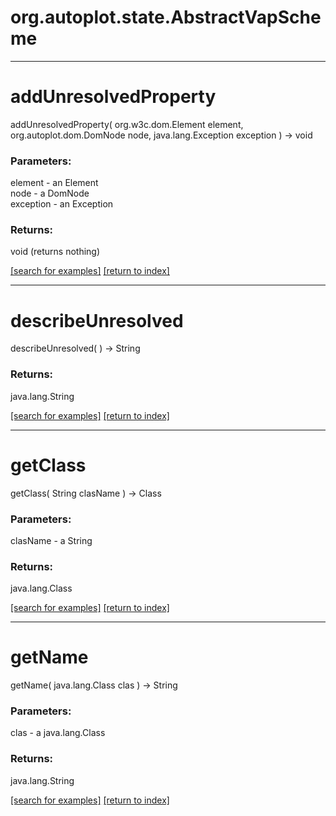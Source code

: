 # org.autoplot.state.AbstractVapScheme



***
<a name="addUnresolvedProperty"></a>
# addUnresolvedProperty
addUnresolvedProperty( org.w3c.dom.Element element, org.autoplot.dom.DomNode node, java.lang.Exception exception ) &rarr; void



### Parameters:
element - an Element
<br>node - a DomNode
<br>exception - an Exception

### Returns:
void (returns nothing)


<a href="https://github.com/autoplot/dev/search?q=addUnresolvedProperty&unscoped_q=addUnresolvedProperty">[search for examples]</a>
<a href="https://github.com/autoplot/documentation/blob/master/javadoc/index-all.md">[return to index]</a>

***
<a name="describeUnresolved"></a>
# describeUnresolved
describeUnresolved(  ) &rarr; String



### Returns:
java.lang.String


<a href="https://github.com/autoplot/dev/search?q=describeUnresolved&unscoped_q=describeUnresolved">[search for examples]</a>
<a href="https://github.com/autoplot/documentation/blob/master/javadoc/index-all.md">[return to index]</a>

***
<a name="getClass"></a>
# getClass
getClass( String clasName ) &rarr; Class



### Parameters:
clasName - a String

### Returns:
java.lang.Class


<a href="https://github.com/autoplot/dev/search?q=getClass&unscoped_q=getClass">[search for examples]</a>
<a href="https://github.com/autoplot/documentation/blob/master/javadoc/index-all.md">[return to index]</a>

***
<a name="getName"></a>
# getName
getName( java.lang.Class clas ) &rarr; String



### Parameters:
clas - a java.lang.Class

### Returns:
java.lang.String


<a href="https://github.com/autoplot/dev/search?q=getName&unscoped_q=getName">[search for examples]</a>
<a href="https://github.com/autoplot/documentation/blob/master/javadoc/index-all.md">[return to index]</a>


